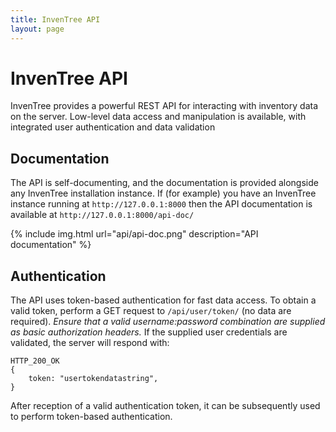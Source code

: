 ```yaml
---
title: InvenTree API
layout: page
---
```


# InvenTree API

InvenTree provides a powerful REST API for interacting with inventory data on the server. Low-level data access and manipulation is available, with integrated user authentication and data validation

## Documentation

The API is self-documenting, and the documentation is provided alongside any InvenTree installation instance. If (for example) you have an InvenTree instance running at `http://127.0.0.1:8000` then the API documentation is available at `http://127.0.0.1:8000/api-doc/`

{% include img.html url="api/api-doc.png" description="API documentation" %}

## Authentication

The API uses token-based authentication for fast data access. To obtain a valid token, perform a GET request to `/api/user/token/` (no data are required). *Ensure that a valid username:password combination are supplied as basic authorization headers.* If the supplied user credentials are validated, the server will respond with:

```
HTTP_200_OK
{
    token: "usertokendatastring",
}
```

After reception of a valid authentication token, it can be subsequently used to perform token-based authentication.